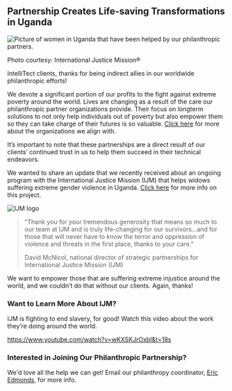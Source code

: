 

## Partnership Creates Life-saving Transformations in Uganda

![Picture of women in Uganda that have been helped by our philanthropic partners.](https://intellitect.com/wp-content/uploads/2019/11/Uganda-IJM-1024x684.jpg "Your Partnership Matters (Video)")

Photo courtesy: International Justice Mission®

IntelliTect clients, thanks for being indirect allies in our worldwide philanthropic efforts!

We devote a significant portion of our profits to the fight against extreme poverty around the world. Lives are changing as a result of the care our philanthropic partner organizations provide. Their focus on longterm solutions to not only help individuals out of poverty but also empower them so they can take charge of their futures is so valuable. [Click here](/philanthropic-partners/) for more about the organizations we align with.

It’s important to note that these partnerships are a direct result of our clients’ continued trust in us to help them succeed in their technical endeavors.

We wanted to share an update that we recently received about an ongoing program with the International Justice Mission (IJM) that helps widows suffering extreme gender violence in Uganda. [Click here](https://www.ijm.org/Uganda) for more info on this project.

![IJM logo](https://intellitect.com/wp-content/uploads/2019/11/IJM_Logo_Vertical_Blue_PNG-798x1024.png "Your Partnership Matters (Video)")

> “Thank you for your tremendous generosity that means so much to our team at IJM and is truly life-changing for our survivors…and for those that will never have to know the terror and oppression of violence and threats in the first place, thanks to your care.”
> 
> David McNicol, national director of strategic partnerships for International Justice Mission (IJM)  

We want to empower those that are suffering extreme injustice around the world, and we couldn’t do that without our clients. Again, thanks!

### **Want to Learn More About IJM?**

IJM is fighting to end slavery, for good! Watch this video about the work they’re doing around the world.

https://www.youtube.com/watch?v=wKXSKJrOxbI&t=18s

### Interested in Joining Our Philanthropic Partnership?

We'd love all the help we can get! Email our philanthropy coordinator, [Eric Edmonds](mailto:eric.edmonds@intellitect.com), for more info.
